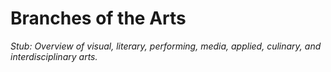 # Branches of the Arts

*Stub: Overview of visual, literary, performing, media, applied, culinary, and interdisciplinary arts.*
